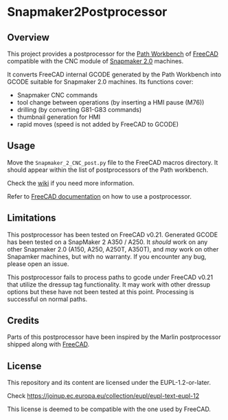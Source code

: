 # Snapmaker2Postprocessor

## Overview
This project provides a postprocessor for the [Path Workbench](https://wiki.freecadweb.org/Path_Workbench) of [FreeCAD](https://www.freecad.org) compatible with the CNC module of [Snapmaker 2.0](https://snapmaker.com) machines.

It converts FreeCAD internal GCODE generated by the Path Workbench into GCODE suitable for Snapmaker 2.0 machines.
Its functions cover:
- Snapmaker CNC commands
- tool change between operations (by inserting a HMI pause (M76))
- drilling (by converting G81-G83 commands)
- thumbnail generation for HMI
- rapid moves (speed is not added by FreeCAD to GCODE)

## Usage
Move the `Snapmaker_2_CNC_post.py` file to the FreeCAD macros directory. It should appear within the list of postprocessors of the Path workbench. 

Check the [wiki](https://github.com/clsergent/Snapmaker2Postprocessor/wiki) if you need more information.

Refer to [FreeCAD documentation](https://wiki.freecadweb.org/Path_Post) on how to use a postprocessor.


## Limitations
This postprocessor has been tested on FreeCAD v0.21. Generated GCODE has been tested on a SnapMaker 2 A350 / A250. It *should* work on any other Snapmaker 2.0 (A150, A250, A250T, A350T), and *may* work on other Snapamker machines, but with no warranty. If you encounter any bug, please open an issue. 

This postprocessor fails to process paths to gcode under FreeCAD v0.21 that utilize the dressup tag functionality. It may work with other dressup options but these have not been tested at this point. Processing is successful on normal paths.

## Credits
Parts of this postprocessor have been inspired by the Marlin postprocessor shipped along with [FreeCAD](https://www.freecad.org).

## License
This repository and its content are licensed under the EUPL-1.2-or-later.

Check https://joinup.ec.europa.eu/collection/eupl/eupl-text-eupl-12

This license is deemed to be compatible with the one used by FreeCAD.
